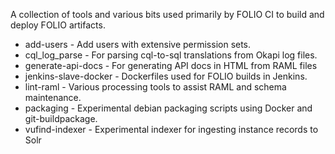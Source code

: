 A collection of tools and various bits used primarily by FOLIO CI to build and deploy FOLIO artifacts.

 * add-users - Add users with extensive permission sets.
 * cql_log_parse - For parsing cql-to-sql translations from Okapi log files.
 * generate-api-docs - For generating API docs in HTML from RAML files
 * jenkins-slave-docker - Dockerfiles used for FOLIO builds in Jenkins.
 * lint-raml - Various processing tools to assist RAML and schema maintenance.
 * packaging - Experimental debian packaging scripts using Docker and git-buildpackage.
 * vufind-indexer - Experimental indexer for ingesting instance records to Solr
